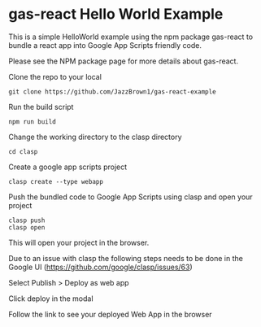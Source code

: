 # gas-react Hello World Example

This is a simple HelloWorld example using the npm package gas-react to bundle a react app into Google App Scripts friendly code.

Please see the NPM package page for more details about gas-react.


Clone the repo to your local
~~~
git clone https://github.com/JazzBrown1/gas-react-example
~~~

Run the build script
~~~
npm run build
~~~

Change the working directory to the clasp directory
~~~
cd clasp
~~~

Create a google app scripts project
~~~
clasp create --type webapp
~~~

Push the bundled code to Google App Scripts using clasp and open your project
~~~
clasp push
clasp open
~~~

This will open your project in the browser.

Due to an issue with clasp the following steps needs to be done in the Google UI (https://github.com/google/clasp/issues/63)

Select Publish > Deploy as web app

Click deploy in the modal

Follow the link to see your deployed Web App in the browser
